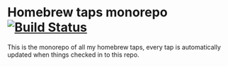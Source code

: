 # Homebrew taps monorepo [![Build Status](https://travis-ci.org/athrunsun/homebrew_monorepo.svg?branch=master)](https://travis-ci.org/athrunsun/homebrew_monorepo)
This is the monorepo of all my homebrew taps, every tap is automatically updated when things checked in to this repo.
